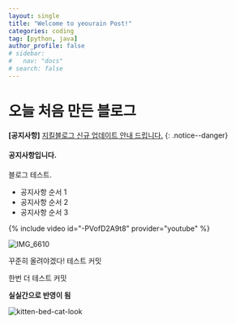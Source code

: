 ```yaml
---
layout: single
title: "Welcome to yeourain Post!"
categories: coding
tag: [python, java]
author_profile: false
# sidebar:
#   nav: "docs"
# search: false
---
```


# 오늘 처음 만든 블로그

**[공지사항]** [지킬블로그 신규 업데이트 안내 드립니다.](https://mmistakes.github.io/minimal-mistakes/docs/quick-start-guide/)
{: .notice--danger}

<div class="notice--success">
<h4>공지사항입니다.</h4>
<p>블로그 테스트.</p>
<ul>
    <li>공지사항 순서 1</li>
    <li>공지사항 순서 2</li>
    <li>공지사항 순서 3</li>
</ul>
</div>

{% include video id="-PVofD2A9t8" provider="youtube" %}

![IMG_6610]({{site.url}}/images/2023-02-22-first/IMG_6610.jpg)

꾸준히 올려야겠다!
테스트 커밋

한번 더 테스트 커밋

**실실간으로 반영이 됨**

![kitten-bed-cat-look]({{site.url}}/images/2023-02-22-first/kitten-bed-cat-look.jpg)

